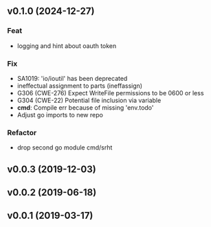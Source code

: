 ## v0.1.0 (2024-12-27)

### Feat

- logging and hint about oauth token

### Fix

- SA1019: 'io/ioutil' has been deprecated
- ineffectual assignment to parts (ineffassign)
- G306 (CWE-276) Expect WriteFile permissions to be 0600 or less
- G304 (CWE-22) Potential file inclusion via variable
- **cmd**: Compile err because of missing 'env.todo'
- Adjust go imports to new repo

### Refactor

- drop second go module cmd/srht

## v0.0.3 (2019-12-03)

## v0.0.2 (2019-06-18)

## v0.0.1 (2019-03-17)
